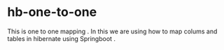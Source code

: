 # hb-one-to-one
This is one to one mapping .
In this we are using how to map colums and tables in hibernate using Springboot .
